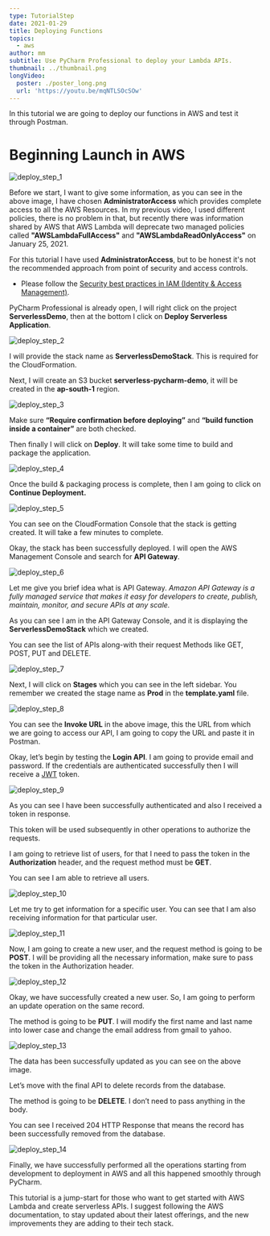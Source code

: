 ```yaml
---
type: TutorialStep
date: 2021-01-29
title: Deploying Functions
topics:
  - aws
author: mm
subtitle: Use PyCharm Professional to deploy your Lambda APIs.
thumbnail: ../thumbnail.png
longVideo:
  poster: ./poster_long.png
  url: 'https://youtu.be/mqNTLSOcSOw'
---
```


In this tutorial we are going to deploy our functions in AWS and test it through Postman.

# Beginning Launch in AWS

![deploy_step_1](steps/step1.png)

Before we start, I want to give some information, as you can see in the above image,
I have chosen **AdministratorAccess** which provides complete access to
all the AWS Resources. In my previous video, I used different policies, there is no
problem in that, but recently there was information shared by AWS
that AWS Lambda will deprecate two managed policies called **"AWSLambdaFullAccess"** 
and **"AWSLambdaReadOnlyAccess"** on January 25, 2021.

For this tutorial I have used **AdministratorAccess**, but to be honest
it's not the recommended approach from point of security and access controls.

* Please follow the [Security best practices in IAM (Identity & Access Management)](https://docs.aws.amazon.com/IAM/latest/UserGuide/best-practices.html).


PyCharm Professional is already open, I will right click on the project **ServerlessDemo**, 
then at the bottom I click on **Deploy Serverless Application**.

![deploy_step_2](steps/step2.png)

I will provide the stack name as **ServerlessDemoStack**. This is required for the CloudFormation. 

Next, I will create an S3 bucket **serverless-pycharm-demo**, it will be created in the **ap-south-1** region.

![deploy_step_3](steps/step3.png)

Make sure **“Require confirmation before deploying”** 
and **“build function inside a container”** are both checked.

Then finally I will click on **Deploy**. It will take some time to build and package the application.  


![deploy_step_4](steps/step4.png)

Once the build & packaging process is complete, then I am going to click on **Continue Deployment.**


![deploy_step_5](steps/step5.png)

You can see on the CloudFormation Console that the stack is getting created. 
It will take a few minutes to complete. 

Okay, the stack has been successfully deployed. I will open the AWS Management Console and search for **API Gateway**.

![deploy_step_6](steps/step6.png)

Let me give you brief idea what is API Gateway. *Amazon API Gateway is a fully managed service that makes it easy for developers to create, publish, maintain, monitor, and secure APIs at any scale.* 

As you can see I am in the API Gateway Console, and it is displaying the **ServerlessDemoStack** which we created.

You can see the list of APIs along-with their request Methods like GET, POST, PUT and DELETE.

![deploy_step_7](steps/step7.png)

Next, I will click on **Stages** which you can see in the left sidebar. 
You remember we created the stage name as **Prod** in the **template.yaml** file.


![deploy_step_8](steps/step8.png)


You can see the **Invoke URL** in the above image, this the URL from which we are going to access our API, 
I am going to copy the URL and paste it in Postman.


Okay, let’s begin by testing the **Login API**. I am going to provide
email and password. If the credentials are authenticated successfully then
I will receive a [JWT](https://jwt.io/) token.

![deploy_step_9](steps/step9.png)

As you can see I have been successfully authenticated and also I received a token in response.


This token will be used subsequently in other operations to authorize the requests.

I am going to retrieve list of users, for that I need to pass the token in the **Authorization** header,
and the request method must be **GET**. 

You can see I am able to retrieve all users. 


![deploy_step_10](steps/step10.png)


Let me try to get information for a specific user. You can see that I am also receiving information for that particular user.

![deploy_step_11](steps/step11.png)

Now, I am going to create a new user, and the request method is going to be **POST**. I will be providing all the necessary information, make sure to pass the token in the Authorization header.

![deploy_step_12](steps/step12.png)

Okay, we have successfully created a new user. So, I am going to perform an update operation on the same record.

The method is going to be **PUT**. I will modify the first name and last name into lower case and change the email address from gmail to yahoo.

![deploy_step_13](steps/step13.png)

The data has been successfully updated as you can see on the above image.

Let’s move with the final API to delete records from the database.

The method is going to be **DELETE**. I don’t need to pass anything in the body.

You can see I received 204 HTTP Response that means the record has been successfully removed from the database.


![deploy_step_14](steps/step14.png)


Finally, we have successfully performed all the operations starting from development to deployment in AWS and all this happened smoothly through PyCharm. 

This tutorial is a jump-start for those who want to get started with AWS Lambda
and create serverless APIs. I suggest following the AWS documentation, 
to stay updated about their latest offerings, and the new improvements they
are adding to their tech stack. 
